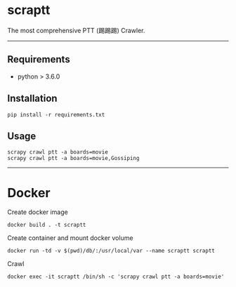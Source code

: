 # scraptt
The most comprehensive PTT (踢踢踢) Crawler.  

---

## Requirements

+ python > 3.6.0

## Installation

    pip install -r requirements.txt

## Usage

    scrapy crawl ptt -a boards=movie
    scrapy crawl ptt -a boards=movie,Gossiping

---

# Docker

Create docker image

    docker build . -t scraptt

Create container and mount docker volume

    docker run -td -v $(pwd)/db/:/usr/local/var --name scraptt scraptt

Crawl

    docker exec -it scraptt /bin/sh -c 'scrapy crawl ptt -a boards=movie'

